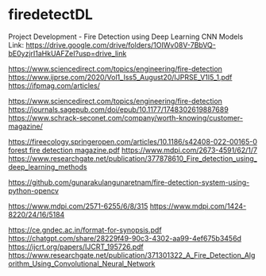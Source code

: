 # firedetectDL
Project Development - Fire Detection using Deep Learning CNN
Models Link: https://drive.google.com/drive/folders/1OIWv08V-7BbVQ-bE0yzjrI1aHkUAFZeI?usp=drive_link 

https://www.sciencedirect.com/topics/engineering/fire-detection
https://www.ijprse.com/2020/Vol1_Iss5_August20/IJPRSE_V1I5_1.pdf
https://ifpmag.com/articles/

https://www.sciencedirect.com/topics/engineering/fire-detection
https://journals.sagepub.com/doi/epub/10.1177/1748302619887689
https://www.schrack-seconet.com/company/worth-knowing/customer-magazine/

https://fireecology.springeropen.com/articles/10.1186/s42408-022-00165-0
[forest fire detection magazine.pdf](https://github.com/user-attachments/files/16608364/forest.fire.detection.magazine.pdf)
https://www.mdpi.com/2673-4591/62/1/7
https://www.researchgate.net/publication/377878610_Fire_detection_using_deep_learning_methods

https://github.com/gunarakulangunaretnam/fire-detection-system-using-python-opencv

https://www.mdpi.com/2571-6255/6/8/315
https://www.mdpi.com/1424-8220/24/16/5184


https://ce.gndec.ac.in/format-for-synopsis.pdf
https://chatgpt.com/share/28229f49-90c3-4302-aa99-4ef675b3456d
https://ijcrt.org/papers/IJCRT_195726.pdf
https://www.researchgate.net/publication/371301322_A_Fire_Detection_Algorithm_Using_Convolutional_Neural_Network
